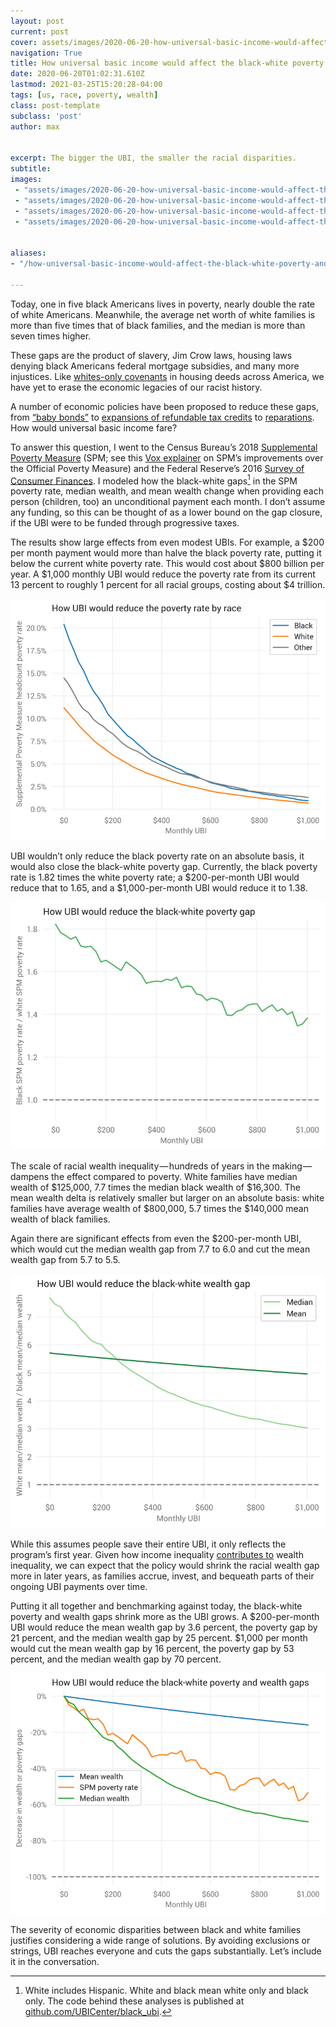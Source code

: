 ```yaml
---
layout: post
current: post
cover: assets/images/2020-06-20-how-universal-basic-income-would-affect-the-blackwhite-poverty-and-wealth-gaps-3.jpg 
navigation: True
title: How universal basic income would affect the black-white poverty and wealth gaps
date: 2020-06-20T01:02:31.610Z
lastmod: 2021-03-25T15:20:28-04:00
tags: [us, race, poverty, wealth]
class: post-template
subclass: 'post'
author: max


excerpt: The bigger the UBI, the smaller the racial disparities.
subtitle: 
images:
 - "assets/images/2020-06-20-how-universal-basic-income-would-affect-the-blackwhite-poverty-and-wealth-gaps-0.jpg"
 - "assets/images/2020-06-20-how-universal-basic-income-would-affect-the-blackwhite-poverty-and-wealth-gaps-1.jpg"
 - "assets/images/2020-06-20-how-universal-basic-income-would-affect-the-blackwhite-poverty-and-wealth-gaps-2.jpg"
 - "assets/images/2020-06-20-how-universal-basic-income-would-affect-the-blackwhite-poverty-and-wealth-gaps-3.jpg"


aliases:
- "/how-universal-basic-income-would-affect-the-black-white-poverty-and-wealth-gaps-452e2af1497b"

---
```


Today, one in five black Americans lives in poverty, nearly double the rate of white Americans. Meanwhile, the average net worth of white families is more than five times that of black families, and the median is more than seven times higher.

These gaps are the product of slavery, Jim Crow laws, housing laws denying black Americans federal mortgage subsidies, and many more injustices. Like [whites-only covenants](https://www.cnn.com/2020/02/15/us/racist-deeds-covenants/index.html) in housing deeds across America, we have yet to erase the economic legacies of our racist history.

A number of economic policies have been proposed to reduce these gaps, from [“baby bonds”](https://static1.squarespace.com/static/5743308460b5e922a25a6dc7/t/5c4339f67ba7fc4a9add58f9/1547909624486/Zewde-Baby-Bonds-WP-10-30-18.pdf) to [expansions of refundable tax credits](https://www.cbpp.org/research/federal-tax/working-families-tax-relief-act-would-raise-incomes-of-46-million-households) to [reparations](https://www.brookings.edu/blog/up-front/2020/06/15/black-reparations-and-the-racial-wealth-gap/). How would universal basic income fare?

To answer this question, I went to the Census Bureau’s 2018 [Supplemental Poverty Measure](https://www.census.gov/topics/income-poverty/supplemental-poverty-measure.html) (SPM; see this [Vox explainer](https://www.vox.com/2015/9/16/9337041/supplemental-poverty-measure) on SPM’s improvements over the Official Poverty Measure) and the Federal Reserve’s 2016 [Survey of Consumer Finances](https://www.federalreserve.gov/econres/scfindex.htm). I modeled how the black-white gaps[^gaps] in the SPM poverty rate, median wealth, and mean wealth change when providing each person (children, too) an unconditional payment each month. I don’t assume any funding, so this can be thought of as a lower bound on the gap closure, if the UBI were to be funded through progressive taxes.

The results show large effects from even modest UBIs. For example, a $200 per month payment would more than halve the black poverty rate, putting it below the current white poverty rate. This would cost about $800 billion per year. A $1,000 monthly UBI would reduce the poverty rate from its current 13 percent to roughly 1 percent for all racial groups, costing about $4 trillion.

![](assets/images/2020-06-20-how-universal-basic-income-would-affect-the-blackwhite-poverty-and-wealth-gaps-0.jpg#layoutTextWidth)

UBI wouldn’t only reduce the black poverty rate on an absolute basis, it would also close the black-white poverty gap. Currently, the black poverty rate is 1.82 times the white poverty rate; a $200-per-month UBI would reduce that to 1.65, and a $1,000-per-month UBI would reduce it to 1.38.

![](assets/images/2020-06-20-how-universal-basic-income-would-affect-the-blackwhite-poverty-and-wealth-gaps-1.jpg#layoutTextWidth)

The scale of racial wealth inequality — hundreds of years in the making — dampens the effect compared to poverty. White families have median wealth of $125,000, 7.7 times the median black wealth of $16,300. The mean wealth delta is relatively smaller but larger on an absolute basis: white families have average wealth of $800,000, 5.7 times the $140,000 mean wealth of black families.

Again there are significant effects from even the $200-per-month UBI, which would cut the median wealth gap from 7.7 to 6.0 and cut the mean wealth gap from 5.7 to 5.5.

![](assets/images/2020-06-20-how-universal-basic-income-would-affect-the-blackwhite-poverty-and-wealth-gaps-2.jpg#layoutTextWidth)

While this assumes people save their entire UBI, it only reflects the program’s first year. Given how income inequality [contributes to](https://www.bloomberg.com/news/articles/2019-03-21/how-income-inequality-feeds-the-racial-wealth-gap) wealth inequality, we can expect that the policy would shrink the racial wealth gap more in later years, as families accrue, invest, and bequeath parts of their ongoing UBI payments over time.

Putting it all together and benchmarking against today, the black-white poverty and wealth gaps shrink more as the UBI grows. A $200-per-month UBI would reduce the mean wealth gap by 3.6 percent, the poverty gap by 21 percent, and the median wealth gap by 25 percent. $1,000 per month would cut the mean wealth gap by 16 percent, the poverty gap by 53 percent, and the median wealth gap by 70 percent.

![](assets/images/2020-06-20-how-universal-basic-income-would-affect-the-blackwhite-poverty-and-wealth-gaps-3.jpg#layoutTextWidth)

The severity of economic disparities between black and white families justifies considering a wide range of solutions. By avoiding exclusions or strings, UBI reaches everyone and cuts the gaps substantially. Let’s include it in the conversation.

[^gaps]: White includes Hispanic. White and black mean white only and black only. The code behind these analyses is published at [github.com/UBICenter/black_ubi](https://github.com/UBICenter/black_ubi).
